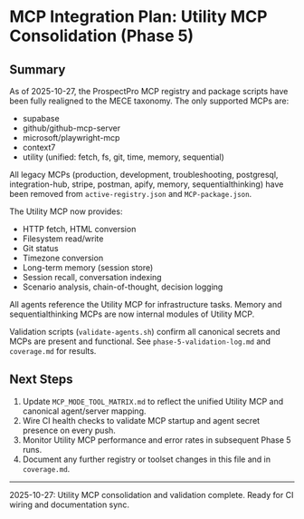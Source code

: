 
# MCP Integration Plan: Utility MCP Consolidation (Phase 5)

## Summary

As of 2025-10-27, the ProspectPro MCP registry and package scripts have been fully realigned to the MECE taxonomy. The only supported MCPs are:

- supabase
- github/github-mcp-server
- microsoft/playwright-mcp
- context7
- utility (unified: fetch, fs, git, time, memory, sequential)

All legacy MCPs (production, development, troubleshooting, postgresql, integration-hub, stripe, postman, apify, memory, sequentialthinking) have been removed from `active-registry.json` and `MCP-package.json`.

The Utility MCP now provides:
- HTTP fetch, HTML conversion
- Filesystem read/write
- Git status
- Timezone conversion
- Long-term memory (session store)
- Session recall, conversation indexing
- Scenario analysis, chain-of-thought, decision logging

All agents reference the Utility MCP for infrastructure tasks. Memory and sequentialthinking MCPs are now internal modules of Utility MCP.

Validation scripts (`validate-agents.sh`) confirm all canonical secrets and MCPs are present and functional. See `phase-5-validation-log.md` and `coverage.md` for results.

## Next Steps

1. Update `MCP_MODE_TOOL_MATRIX.md` to reflect the unified Utility MCP and canonical agent/server mapping.
2. Wire CI health checks to validate MCP startup and agent secret presence on every push.
3. Monitor Utility MCP performance and error rates in subsequent Phase 5 runs.
4. Document any further registry or toolset changes in this file and in `coverage.md`.

---
2025-10-27: Utility MCP consolidation and validation complete. Ready for CI wiring and documentation sync.
